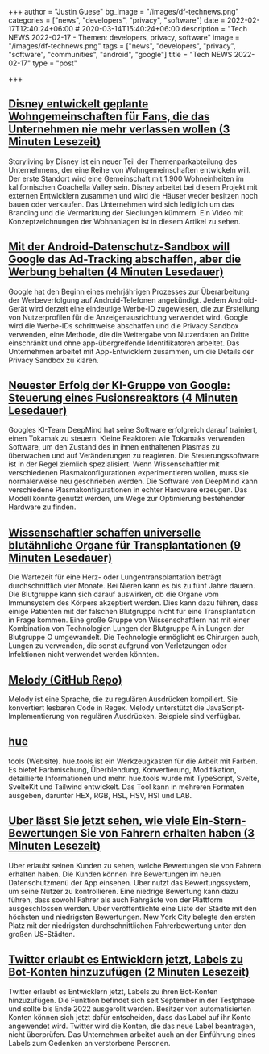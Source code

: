 +++
author = "Justin Guese"
bg_image = "/images/df-technews.png"
categories = ["news", "developers", "privacy", "software"]
date = 2022-02-17T12:40:24+06:00 # 2020-03-14T15:40:24+06:00
description = "Tech NEWS 2022-02-17 - Themen: developers, privacy, software"
image = "/images/df-technews.png"
tags = ["news", "developers", "privacy", "software", "communities", "android", "google"]
title = "Tech NEWS 2022-02-17"
type = "post"

+++

## [Disney entwickelt geplante Wohngemeinschaften für Fans, die das Unternehmen nie mehr verlassen wollen (3 Minuten Lesezeit)](https://www.theverge.com/2022/2/16/22937210/disney-residential-communities-storyliving-cotino-planned-town)

 Storyliving by Disney ist ein neuer Teil der Themenparkabteilung des Unternehmens, der eine Reihe von Wohngemeinschaften entwickeln will. Der erste Standort wird eine Gemeinschaft mit 1.900 Wohneinheiten im kalifornischen Coachella Valley sein. Disney arbeitet bei diesem Projekt mit externen Entwicklern zusammen und wird die Häuser weder besitzen noch bauen oder verkaufen. Das Unternehmen wird sich lediglich um das Branding und die Vermarktung der Siedlungen kümmern. Ein Video mit Konzeptzeichnungen der Wohnanlagen ist in diesem Artikel zu sehen.

## [Mit der Android-Datenschutz-Sandbox will Google das Ad-Tracking abschaffen, aber die Werbung behalten (4 Minuten Lesedauer)](https://www.theverge.com/2022/2/16/22937297/android-privacy-sandbox-google-apple-facebook-ad-tracking)

 Google hat den Beginn eines mehrjährigen Prozesses zur Überarbeitung der Werbeverfolgung auf Android-Telefonen angekündigt. Jedem Android-Gerät wird derzeit eine eindeutige Werbe-ID zugewiesen, die zur Erstellung von Nutzerprofilen für die Anzeigenausrichtung verwendet wird. Google wird die Werbe-IDs schrittweise abschaffen und die Privacy Sandbox verwenden, eine Methode, die die Weitergabe von Nutzerdaten an Dritte einschränkt und ohne app-übergreifende Identifikatoren arbeitet. Das Unternehmen arbeitet mit App-Entwicklern zusammen, um die Details der Privacy Sandbox zu klären.

## [Neuester Erfolg der KI-Gruppe von Google: Steuerung eines Fusionsreaktors (4 Minuten Lesedauer)](https://arstechnica.com/science/2022/02/latest-success-from-googles-ai-group-controlling-a-fusion-reactor/)

 Googles KI-Team DeepMind hat seine Software erfolgreich darauf trainiert, einen Tokamak zu steuern. Kleine Reaktoren wie Tokamaks verwenden Software, um den Zustand des in ihnen enthaltenen Plasmas zu überwachen und auf Veränderungen zu reagieren. Die Steuerungssoftware ist in der Regel ziemlich spezialisiert. Wenn Wissenschaftler mit verschiedenen Plasmakonfigurationen experimentieren wollen, muss sie normalerweise neu geschrieben werden. Die Software von DeepMind kann verschiedene Plasmakonfigurationen in echter Hardware erzeugen. Das Modell könnte genutzt werden, um Wege zur Optimierung bestehender Hardware zu finden.

## [Wissenschaftler schaffen universelle blutähnliche Organe für Transplantationen (9 Minuten Lesedauer)](https://interestingengineering.com/universal-blood-type-organs)

 Die Wartezeit für eine Herz- oder Lungentransplantation beträgt durchschnittlich vier Monate. Bei Nieren kann es bis zu fünf Jahre dauern. Die Blutgruppe kann sich darauf auswirken, ob die Organe vom Immunsystem des Körpers akzeptiert werden. Dies kann dazu führen, dass einige Patienten mit der falschen Blutgruppe nicht für eine Transplantation in Frage kommen. Eine große Gruppe von Wissenschaftlern hat mit einer Kombination von Technologien Lungen der Blutgruppe A in Lungen der Blutgruppe O umgewandelt. Die Technologie ermöglicht es Chirurgen auch, Lungen zu verwenden, die sonst aufgrund von Verletzungen oder Infektionen nicht verwendet werden könnten.

## [Melody (GitHub Repo)](https://github.com/yoav-lavi/melody)

 Melody ist eine Sprache, die zu regulären Ausdrücken kompiliert. Sie konvertiert lesbaren Code in Regex. Melody unterstützt die JavaScript-Implementierung von regulären Ausdrücken. Beispiele sind verfügbar.

## [hue](https://hue.tools/?format=hex)

tools (Website). hue.tools ist ein Werkzeugkasten für die Arbeit mit Farben. Es bietet Farbmischung, Überblendung, Konvertierung, Modifikation, detaillierte Informationen und mehr. hue.tools wurde mit TypeScript, Svelte, SvelteKit und Tailwind entwickelt. Das Tool kann in mehreren Formaten ausgeben, darunter HEX, RGB, HSL, HSV, HSI und LAB.

## [Uber lässt Sie jetzt sehen, wie viele Ein-Stern-Bewertungen Sie von Fahrern erhalten haben (3 Minuten Lesezeit)](https://www.theverge.com/2022/2/16/22935861/uber-five-star-rating-breakdown-customers-privacy?scrolla=5eb6d68b7fedc32c19ef33b4)

 Uber erlaubt seinen Kunden zu sehen, welche Bewertungen sie von Fahrern erhalten haben. Die Kunden können ihre Bewertungen im neuen Datenschutzmenü der App einsehen. Uber nutzt das Bewertungssystem, um seine Nutzer zu kontrollieren. Eine niedrige Bewertung kann dazu führen, dass sowohl Fahrer als auch Fahrgäste von der Plattform ausgeschlossen werden. Uber veröffentlichte eine Liste der Städte mit den höchsten und niedrigsten Bewertungen. New York City belegte den ersten Platz mit der niedrigsten durchschnittlichen Fahrerbewertung unter den großen US-Städten.

## [Twitter erlaubt es Entwicklern jetzt, Labels zu Bot-Konten hinzuzufügen (2 Minuten Lesezeit)](https://www.theverge.com/2022/2/16/22937435/twitter-labels-automated-bot-accounts)

 Twitter erlaubt es Entwicklern jetzt, Labels zu ihren Bot-Konten hinzuzufügen. Die Funktion befindet sich seit September in der Testphase und sollte bis Ende 2022 ausgerollt werden. Besitzer von automatisierten Konten können sich jetzt dafür entscheiden, dass das Label auf ihr Konto angewendet wird. Twitter wird die Konten, die das neue Label beantragen, nicht überprüfen. Das Unternehmen arbeitet auch an der Einführung eines Labels zum Gedenken an verstorbene Personen.


